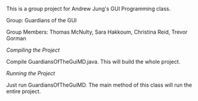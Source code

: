 This is a group project for Andrew Jung's GUI Programming class.

Group: Guardians of the GUI

Group Members:
Thomas McNulty, Sara Hakkoum, Christina Reid, Trevor Gorman

*Compiling the Project*

Compile GuardiansOfTheGuiMD.java.
This will build the whole project.

*Running the Project*

Just run GuardiansOfTheGuiMD.
The main method of this class will run the entire project.
